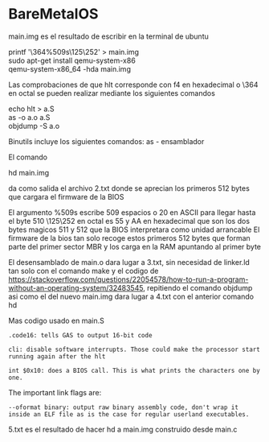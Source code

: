 # BareMetalOS
main.img es el resultado de escribir en la terminal de ubuntu

printf '\364%509s\125\252' > main.img <br>
sudo apt-get install qemu-system-x86 <br>
qemu-system-x86_64 -hda main.img

Las comprobaciones de que hlt corresponde con f4 en hexadecimal o \364 en octal se pueden realizar mediante los siguientes comandos

echo hlt > a.S <br>
as -o a.o a.S <br>
objdump -S a.o <br>

Binutils incluye los siguientes comandos: as - ensamblador 

El comando 

hd main.img

da como salida el archivo 2.txt donde se aprecian los primeros 512 bytes que cargara el firmware de la BIOS

El argumento %509s escribe 509 espacios o 20 en ASCII para llegar hasta el byte 510 
\125\252 en octal es 55 y AA en hexadecimal que son los dos bytes magicos 511 y 512 que la BIOS interpretara como unidad arrancable
El firmware de la bios tan solo recoge estos primeros 512 bytes que forman parte del primer sector MBR y los carga en la RAM apuntando al primer byte

El desensamblado de main.o dara lugar a 3.txt, sin necesidad de linker.ld tan solo con el comando make y el codigo de https://stackoverflow.com/questions/22054578/how-to-run-a-program-without-an-operating-system/32483545, repitiendo el comando objdump asi como el del nuevo main.img dara lugar a 4.txt con el anterior comando hd

Mas codigo usado en main.S

    .code16: tells GAS to output 16-bit code

    cli: disable software interrupts. Those could make the processor start running again after the hlt

    int $0x10: does a BIOS call. This is what prints the characters one by one.

The important link flags are:

    --oformat binary: output raw binary assembly code, don't wrap it inside an ELF file as is the case for regular userland executables.
    
5.txt es el resultado de hacer hd a main.img construido desde main.c 



